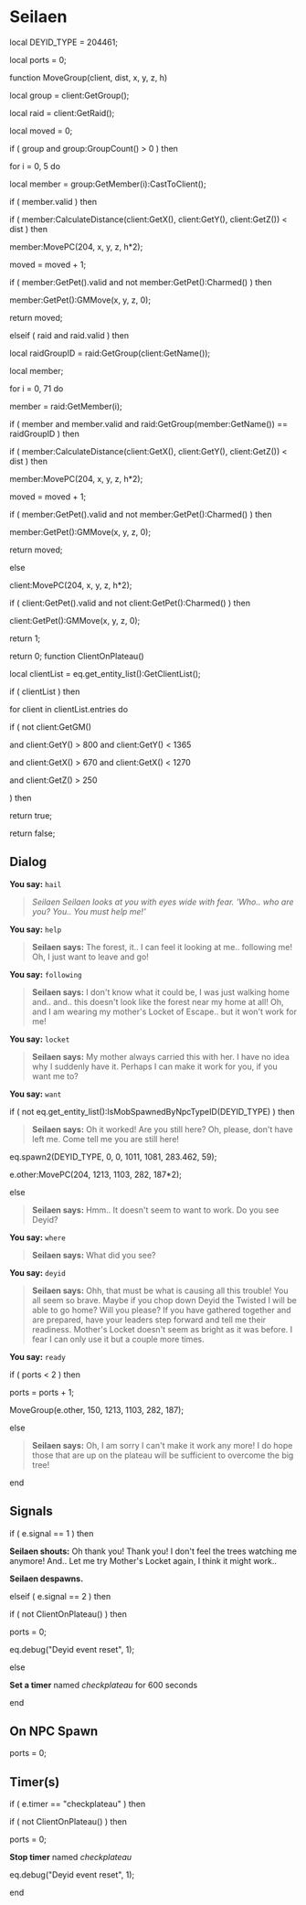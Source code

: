 # Seilaen
local DEYID_TYPE = 204461; 

local ports = 0;

function MoveGroup(client, dist, x, y, z, h)

local group = client:GetGroup();

local raid = client:GetRaid();

local moved = 0;


if ( group and group:GroupCount() > 0 ) then


for i = 0, 5 do



local member = group:GetMember(i):CastToClient();




if ( member.valid ) then




if ( member:CalculateDistance(client:GetX(), client:GetY(), client:GetZ()) < dist ) then





member:MovePC(204, x, y, z, h*2);





moved = moved + 1;





if ( member:GetPet().valid and not member:GetPet():Charmed() ) then






member:GetPet():GMMove(x, y, z, 0);












return moved;

elseif ( raid and raid.valid ) then


local raidGroupID = raid:GetGroup(client:GetName());


local member;


for i = 0, 71 do



member = raid:GetMember(i);







if ( member and member.valid and raid:GetGroup(member:GetName()) == raidGroupID ) then








if ( member:CalculateDistance(client:GetX(), client:GetY(), client:GetZ()) < dist ) then





member:MovePC(204, x, y, z, h*2);





moved = moved + 1;





if ( member:GetPet().valid and not member:GetPet():Charmed() ) then






member:GetPet():GMMove(x, y, z, 0);














return moved;

else


client:MovePC(204, x, y, z, h*2);


if ( client:GetPet().valid and not client:GetPet():Charmed() ) then



client:GetPet():GMMove(x, y, z, 0);



return 1;

return 0;
function ClientOnPlateau()

local clientList = eq.get_entity_list():GetClientList();


if ( clientList ) then


for client in clientList.entries do






if ( not client:GetGM()




and client:GetY() > 800 and client:GetY() < 1365




and client:GetX() > 670 and client:GetX() < 1270




and client:GetZ() > 250



) then








return true;




return false;
## Dialog



**You say:** `hail`



>*Seilaen Seilaen looks at you with eyes wide with fear.  'Who.. who are you?  You.. You must help me!'*




**You say:** `help`



>**Seilaen says:** The forest, it.. I can feel it looking at me.. following me!  Oh, I just want to leave and go!



**You say:** `following`



>**Seilaen says:** I don't know what it could be, I was just walking home and.. and.. this doesn't look like the forest near my home at all!   Oh, and I am wearing my mother's Locket of Escape.. but it won't work for me!




**You say:** `locket`



>**Seilaen says:** My mother always carried this with her.  I have no idea why I suddenly have it.  Perhaps I can make it work for you, if you want me to?



**You say:** `want`





if ( not eq.get_entity_list():IsMobSpawnedByNpcTypeID(DEYID_TYPE) ) then



>**Seilaen says:** Oh it worked!  Are you still here?  Oh, please, don't have left me.  Come tell me you are still here!



eq.spawn2(DEYID_TYPE, 0, 0, 1011, 1081, 283.462, 59);



e.other:MovePC(204, 1213, 1103, 282, 187*2);


else



>**Seilaen says:** Hmm.. It doesn't seem to want to work.  Do you see Deyid?





**You say:** `where`



>**Seilaen says:** What did you see?




**You say:** `deyid`



>**Seilaen says:** Ohh, that must be what is causing all this trouble!  You all seem so brave.  Maybe if you chop down Deyid the Twisted I will be able to go home?  Will you please?  If you have gathered together and are prepared, have your leaders step forward and tell me their readiness.  Mother's Locket doesn't seem as bright as it was before.  I fear I can only use it but a couple more times.


**You say:** `ready`





if ( ports < 2 ) then







ports = ports + 1;



MoveGroup(e.other, 150, 1213, 1103, 282, 187);


else



>**Seilaen says:** Oh, I am sorry I can't make it work any more!  I do hope those that are up on the plateau will be sufficient to overcome the big tree!


end

## Signals

if ( e.signal == 1 ) then


**Seilaen shouts:** <span class="text-danger">Oh thank you! Thank you! I don't feel the trees watching me anymore!  And.. Let me try Mother's Locket again, I think it might work..</span>


**Seilaen despawns.**




elseif ( e.signal == 2 ) then


if ( not ClientOnPlateau() ) then



ports = 0;



eq.debug("Deyid event reset", 1);


else



**Set a timer** named *checkplateau* for 600 seconds

end

## On NPC Spawn

ports = 0;
## Timer(s)

if ( e.timer == "checkplateau" ) then


if ( not ClientOnPlateau() ) then



ports = 0;



**Stop timer** named *checkplateau*



eq.debug("Deyid event reset", 1);

end
